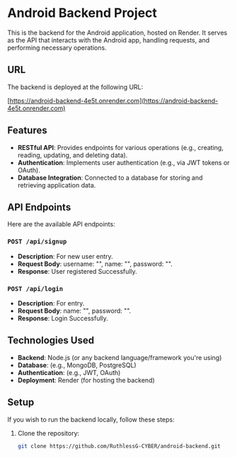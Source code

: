 
# Android Backend Project

This is the backend for the Android application, hosted on Render. It serves as the API that interacts with the Android app, handling requests, and performing necessary operations.

## URL

The backend is deployed at the following URL:

[https://android-backend-4e5t.onrender.com](https://android-backend-4e5t.onrender.com)

## Features

- **RESTful API**: Provides endpoints for various operations (e.g., creating, reading, updating, and deleting data).
- **Authentication**: Implements user authentication (e.g., via JWT tokens or OAuth).
- **Database Integration**: Connected to a database for storing and retrieving application data.

## API Endpoints

Here are the available API endpoints:

### `POST /api/signup`

- **Description**: For new user entry.
- **Request Body**: username: "", name: "", password: "".
- **Response**: User registered Successfully.

### `POST /api/login`

- **Description**: For entry.
- **Request Body**: name: "", password: "".
- **Response**: Login Successfully.


## Technologies Used

- **Backend**: Node.js (or any backend language/framework you're using)
- **Database**: (e.g., MongoDB, PostgreSQL)
- **Authentication**: (e.g., JWT, OAuth)
- **Deployment**: Render (for hosting the backend)

## Setup

If you wish to run the backend locally, follow these steps:

1. Clone the repository:

   ```bash
   git clone https://github.com/RuthlessG-CYBER/android-backend.git

